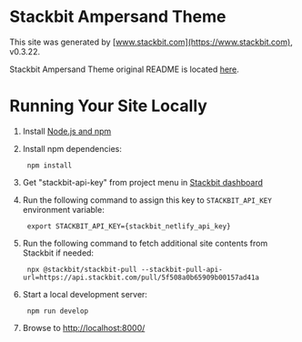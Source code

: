 # Stackbit Ampersand Theme

This site was generated by [www.stackbit.com](https://www.stackbit.com), v0.3.22.

Stackbit Ampersand Theme original README is located [here](./README.theme.md).

# Running Your Site Locally

1. Install [Node.js and npm](https://nodejs.org/en/)

1. Install npm dependencies:

        npm install

1. Get "stackbit-api-key" from project menu in [Stackbit dashboard](https://app.stackbit.com/dashboard)

1. Run the following command to assign this key to `STACKBIT_API_KEY` environment variable:

        export STACKBIT_API_KEY={stackbit_netlify_api_key}

1. Run the following command to fetch additional site contents from Stackbit if needed:

        npx @stackbit/stackbit-pull --stackbit-pull-api-url=https://api.stackbit.com/pull/5f508a0b65909b00157ad41a

1. Start a local development server:

        npm run develop

1. Browse to [http://localhost:8000/](http://localhost:8000/)
